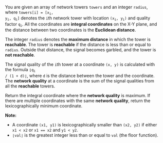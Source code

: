 You are given an array of network towers `towers` and an integer `radius`, where <code>towers[i] = [x<sub>i</sub>, y<sub>i</sub>, q<sub>i</sub>]</code> denotes the `i`th network tower with location <code>(x<sub>i</sub>, y<sub>i</sub>)</code> and quality factor <code>q<sub>i</sub></code>. All the coordinates are **integral coordinates** on the X-Y plane, and the distance between two coordinates is the **Euclidean distance**.

The integer `radius` denotes the **maximum distance** in which the tower is **reachable**. The tower is **reachable** if the distance is less than or equal to `radius`. Outside that distance, the signal becomes garbled, and the tower is **not reachable**.

The signal quality of the `i`th tower at a coordinate `(x, y)` is calculated with the formula <code>⌊q<sub>i</sub> / (1 + d)⌋</code>, where `d` is the distance between the tower and the coordinate. The **network quality** at a coordinate is the sum of the signal qualities from all the **reachable** towers.

Return the integral coordinate where the **network quality** is maximum. If there are multiple coordinates with the same **network quality**, return the lexicographically minimum coordinate.

**Note:**

- A coordinate `(x1, y1)` is lexicographically smaller than `(x2, y2)` if either `x1 < x2` or `x1 == x2` and `y1 < y2`.
- <code>⌊val⌋</code> is the greatest integer less than or equal to `val` (the floor function).